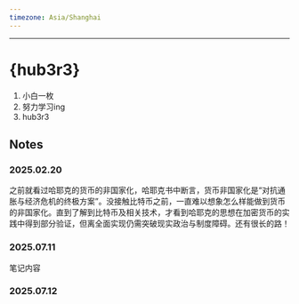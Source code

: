 ```yaml
---
timezone: Asia/Shanghai
---
```




---

# {hub3r3}

1. 小白一枚
2. 努力学习ing
3. hub3r3

## Notes

<!-- Content_START -->

### 2025.02.20
   之前就看过哈耶克的货币的非国家化，哈耶克书中断言，货币非国家化是“对抗通胀与经济危机的终极方案”。没接触比特币之前，一直难以想象怎么样能做到货币的非国家化。直到了解到比特币及相关技术，才看到哈耶克的思想在加密货币的实践中得到部分验证，但离全面实现仍需突破现实政治与制度障碍。还有很长的路！
### 2025.07.11

笔记内容

### 2025.07.12

<!-- Content_END -->

